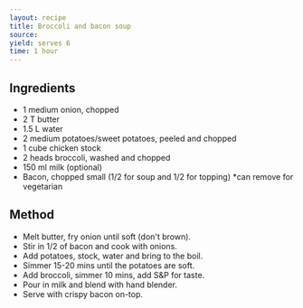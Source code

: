 ```yaml
---
layout: recipe
title: Broccoli and bacon soup
source: 
yield: serves 6
time: 1 hour
---
```


## Ingredients
- 1 medium onion, chopped
- 2 T butter
- 1.5 L water
- 2 medium potatoes/sweet potatoes, peeled and chopped
- 1 cube chicken stock
- 2 heads broccoli, washed and chopped
- 150 ml milk (optional)
- Bacon, chopped small (1/2 for soup and 1/2 for topping) *can remove for vegetarian 

## Method
- Melt butter, fry onion until soft (don't brown).
- Stir in 1/2 of bacon and cook with onions.
- Add potatoes, stock, water and bring to the boil.
- Simmer 15-20 mins until the potatoes are soft.
- Add broccoli, simmer 10 mins, add S&P for taste.
- Pour in milk and blend with hand blender. 
- Serve with crispy bacon on-top. 
